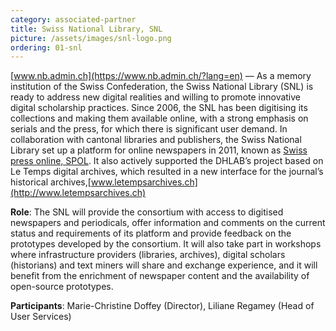 ```yaml
---
category: associated-partner
title: Swiss National Library, SNL
picture: /assets/images/snl-logo.png
ordering: 01-snl
---
```


[www.nb.admin.ch](https://www.nb.admin.ch/?lang=en) &mdash; As a memory institution of the Swiss Confederation, the Swiss National Library (SNL) is ready to address new digital realities and willing to promote innovative digital scholarship practices. Since 2006, the SNL has been digitising its collections and making them available online, with a strong emphasis on serials and the press, for which there is significant user demand. In collaboration with cantonal libraries and publishers, the Swiss National Library set up a platform for online newspapers in 2011, known as [Swiss press online, SPOL](http://newspaper.archives.rero.ch). It also actively supported the DHLAB’s project based on Le Temps digital archives, which resulted in a new interface for the journal’s historical archives,[www.letempsarchives.ch](http://www.letempsarchives.ch)

**Role**: The SNL will provide the consortium with access to digitised newspapers and periodicals, offer information and comments on the current status and requirements of its platform and provide feedback on the prototypes developed by the consortium. It will also take part in workshops where infrastructure providers (libraries, archives), digital scholars (historians) and text miners will share and exchange experience, and it will benefit from the enrichment of newspaper content and the availability of open-source prototypes.

**Participants**: Marie-Christine Doffey (Director), Liliane Regamey (Head of User Services)
